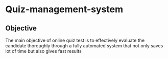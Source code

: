 # Quiz-management-system

## Objective
The main objective of online quiz test is to effectively evaluate the candidate thoroughly through a fully automated system that not only saves lot of time but also gives fast results



